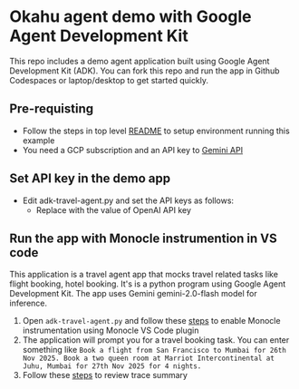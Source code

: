 # Okahu agent demo with Google Agent Development Kit
This repo includes a demo agent application built using Google Agent Development Kit (ADK). 
You can fork this repo and run the app in Github Codespaces or laptop/desktop to get started quickly.

## Pre-requisting
- Follow the steps in top level [README](../../README.md) to setup environment running this example
- You need a GCP subscription and an API key to [Gemini API](https://ai.google.dev/gemini-api/docs)

## Set API key in the demo app
- Edit adk-travel-agent.py and set the API keys as follows:
  - Replace <GOOGLE-API-KEY> with the value of OpenAI API key

## Run the app with Monocle instrumention in VS code
This application is a travel agent app that mocks travel related tasks like flight booking, hotel booking.
It's is a python program using Google Agent Development Kit. 
The app uses Gemini gemini-2.0-flash model for inference.

1. Open `adk-travel-agent.py` and follow these [steps](../../README.md#run-application-with-monocle-tracing-enabled) to enable Monocle instrumentation using Monocle VS Code plugin
2. The application will prompt you for a travel booking task. You can enter something like `Book a flight from San Francisco to Mumbai for 26th Nov 2025. Book a two queen room at Marriot Intercontinental at Juhu, Mumbai for 27th Nov 2025 for 4 nights.`
3. Follow these [steps](../../README.md#get-trace-summary-using-github-copilot-and-monocle-mcp) to review trace summary
